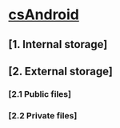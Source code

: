 # [csAndroid](https://github.com/vakovsky/Android/tree/main/csAndroid)
## [1. Internal storage]
## [2. External storage]
  ### [2.1 Public files]
  ### [2.2 Private files]
